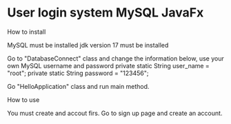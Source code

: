 # User login system MySQL JavaFx    

How to install 

MySQL must be installed
jdk version 17 must be installed

Go to "DatabaseConnect" class and change the information below, use your own MySQL username and password
private static String user_name = "root";
private static String password = "123456";

Go "HelloApplication" class and run main method.


How to use

You must create and accout firs. Go to sign up page and create an account.
